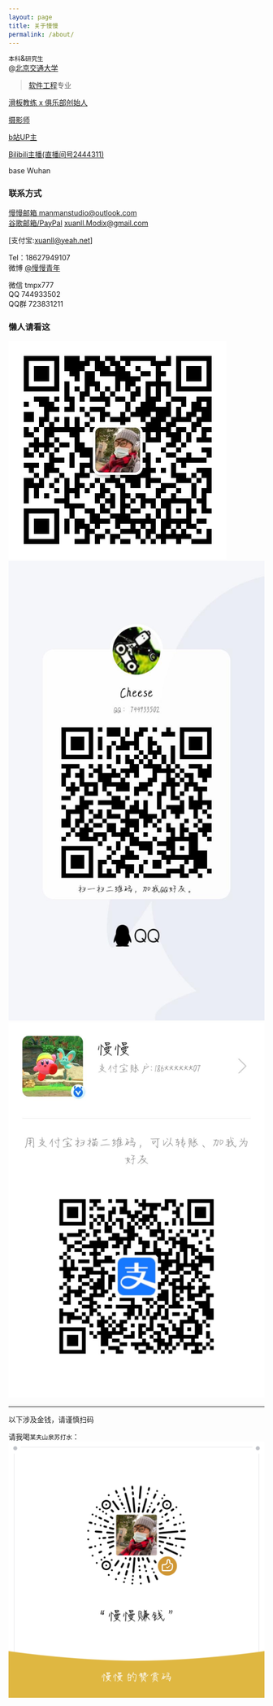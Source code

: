 ```yaml
---
layout: page
title: 关于慢慢
permalink: /about/
---
```


`本科`&`研究生`  
@[北京交通大学](https://www.bjtu.edu.cn)   
> [软件工程](http://sse.bjtu.edu.cn/cms/)专业 

[滑板教练 x 俱乐部创始人](https://weibo.com/wwqnx)  

[摄影师](https://500px.me/manman90)

[b站UP主](https://space.bilibili.com/6559126)

[Bilibili主播(直播间号2444311)](https://live.bilibili.com/2444311)

base Wuhan

### 联系方式
[慢慢邮箱 manmanstudio@outlook.com](mailto:manmanstudio@outlook.com)  
[谷歌邮箱/PayPal](mailto:xuanll.Modix@gmail.com)   xuanll.Modix@gmail.com  

[支付宝:xuanll@yeah.net]  

Tel：18627949107  
微博 [@慢慢青年](https://weibo.com/wwqnx)   

微信 tmpx777  
QQ 744933502  
QQ群 723831211

### 懒人请看这

![微信二维码](/images/wxQR.jpg)   
![QQ二维码](/images/qQR.jpg)  
![支付宝二维码](/images/zfbQR.jpg)   

---
以下涉及金钱，请谨慎扫码

请我喝`某夫山泉苏打水`：
![赞赏码](/images/wxZS.png)

